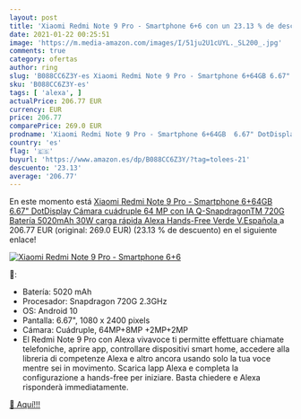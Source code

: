 ```yaml
---
layout: post
title: 'Xiaomi Redmi Note 9 Pro - Smartphone 6+6 con un 23.13 % de descuento'
date: 2021-01-22 00:25:51
image: 'https://m.media-amazon.com/images/I/51ju2U1cUYL._SL200_.jpg'
comments: true
category: ofertas
author: ring
slug: 'B088CC6Z3Y-es Xiaomi Redmi Note 9 Pro - Smartphone 6+64GB 6.67"...'
sku: 'B088CC6Z3Y-es'
tags: [ 'alexa', ]
actualPrice: 206.77 EUR
currency: EUR
price: 206.77
comparePrice: 269.0 EUR
prodname: 'Xiaomi Redmi Note 9 Pro - Smartphone 6+64GB  6.67" DotDisplay  Cámara cuádruple 64 MP con IA  Q-SnapdragonTM 720G  Batería 5020mAh  30W carga rápida   Alexa Hands-Free  Verde  V.Española '
country: 'es'
flag: '🇪🇸'
buyurl: 'https://www.amazon.es/dp/B088CC6Z3Y/?tag=tolees-21'
descuento: '23.13'
average: '206.77'
---
```


En este momento está [Xiaomi Redmi Note 9 Pro - Smartphone 6+64GB  6.67" DotDisplay  Cámara cuádruple 64 MP con IA  Q-SnapdragonTM 720G  Batería 5020mAh  30W carga rápida   Alexa Hands-Free  Verde  V.Española ](https://www.amazon.es/dp/B088CC6Z3Y/?tag=tolees-21) a 206.77 EUR (original: 269.0 EUR) (23.13 %  de descuento) en el siguiente enlace!

[![Xiaomi Redmi Note 9 Pro - Smartphone 6+6](https://m.media-amazon.com/images/I/51ju2U1cUYL._SL200_.jpg)](https://www.amazon.es/dp/B088CC6Z3Y/?tag=tolees-21)

🔎:

- Batería: 5020 mAh
- Procesador: Snapdragon 720G 2.3GHz
- OS: Android 10
- Pantalla: 6.67", 1080 x 2400 pixels
- Cámara: Cuádruple, 64MP+8MP +2MP+2MP
- El Redmi Note 9 Pro con Alexa vivavoce ti permitte effettuare chiamate telefoniche, aprire app, controllare dispositivi smart home, accedere alla libreria di competenze Alexa e altro ancora usando solo la tua voce mentre sei in movimento. Scarica lapp Alexa e completa la configurazione a hands-free per iniziare. Basta chiedere e Alexa risponderà immediatamente.

[🛒 Aquí!!!](https://www.amazon.es/dp/B088CC6Z3Y/?tag=tolees-21)

